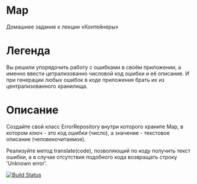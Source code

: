 # Map
Домашнее задание к лекции «Контейнеры»

# Легенда
Вы решили упорядочить работу с ошибками в своём приложении, а именно ввести цетрализованно числовой код ошибки и её описание. И при генерации любых ошибок в коде приложения брать их из централизованного хранилища.

# Описание
Создайте свой класс ErrorRepository внутри которого храните Map, в котором ключ - это код ошибки (число), а значение - текстовое описание (человекочитаемое).

Реализуйте метод translate(code), позволяющий по коду получить текст ошибки, а в случае отсутствия подобного кода возвращать строку 'Unknown error'.

[![Build Status](https://ci.appveyor.com/api/projects/status/github/bel-lov/map)](https://ci.appveyor.com/api/projects/status/github/bel-lov/map)